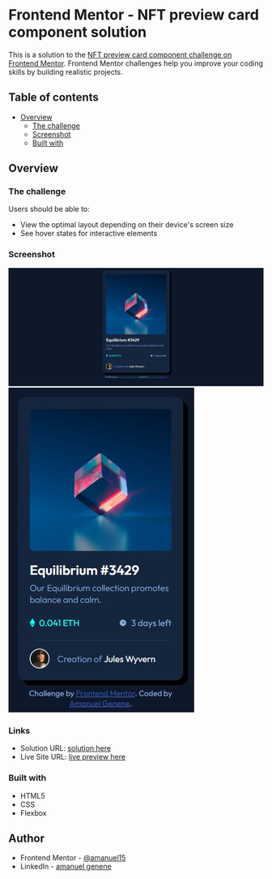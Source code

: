 # Frontend Mentor - NFT preview card component solution

This is a solution to the [NFT preview card component challenge on Frontend Mentor](https://www.frontendmentor.io/challenges/nft-preview-card-component-SbdUL_w0U). Frontend Mentor challenges help you improve your coding skills by building realistic projects. 

## Table of contents

- [Overview](#overview)
  - [The challenge](#the-challenge)
  - [Screenshot](#screenshot)
  - [Built with](#built-with)

## Overview

### The challenge

Users should be able to:

- View the optimal layout depending on their device's screen size
- See hover states for interactive elements

### Screenshot

![desktop preview](./screenshots/desktop_screenshot.jpg)
![mobile preview](./screenshots/mobile_screenshot.jpg)

### Links

- Solution URL: [solution here](https://github.com/amanuel15/nft-preview-card-component)
- Live Site URL: [live preview here](https://amandesign-nft-card-preview.netlify.app)

### Built with

- HTML5
- CSS
- Flexbox

## Author

- Frontend Mentor - [@amanuel15](https://www.frontendmentor.io/profile/amanuel15)
- LinkedIn - [amanuel genene](www.linkedin.com/in/amanuel-g)
